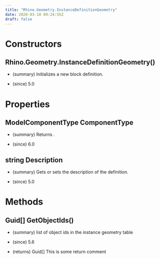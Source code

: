 ```yaml
---
title: "Rhino.Geometry.InstanceDefinitionGeometry"
date: 2020-03-10 09:24:55Z
draft: false
---
```


# Constructors
## Rhino.Geometry.InstanceDefinitionGeometry()
- (summary) 
     Initializes a new block definition.
     
- (since) 5.0
# Properties
## ModelComponentType ComponentType
- (summary) 
     Returns .
     
- (since) 6.0
## string Description
- (summary) 
     Gets or sets the description of the definition.
     
- (since) 5.0
# Methods
## Guid[] GetObjectIds()
- (summary) 
     list of object ids in the instance geometry table
     
- (since) 5.6
- (returns) Guid[] This is some return comment
